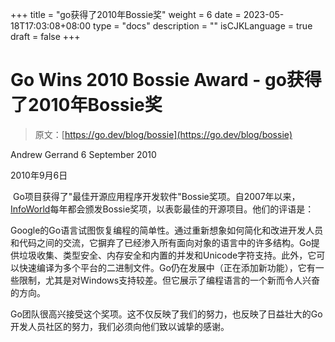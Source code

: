 +++
title = "go获得了2010年Bossie奖"
weight = 6
date = 2023-05-18T17:03:08+08:00
type = "docs"
description = ""
isCJKLanguage = true
draft = false
+++

# Go Wins 2010 Bossie Award - go获得了2010年Bossie奖

> 原文：[https://go.dev/blog/bossie](https://go.dev/blog/bossie)

Andrew Gerrand
6 September 2010

2010年9月6日

​	Go项目获得了"最佳开源应用程序开发软件"Bossie奖项。自2007年以来，[InfoWorld](http://infoworld.com/)每年都会颁发Bossie奖项，以表彰最佳的开源项目。他们的评语是：

​	Google的Go语言试图恢复编程的简单性。通过重新想象如何简化和改进开发人员和代码之间的交流，它摒弃了已经渗入所有面向对象的语言中的许多结构。Go提供垃圾收集、类型安全、内存安全和内置的并发和Unicode字符支持。此外，它可以快速编译为多个平台的二进制文件。Go仍在发展中（正在添加新功能），它有一些限制，尤其是对Windows支持较差。但它展示了编程语言的一个新而令人兴奋的方向。

​	Go团队很高兴接受这个奖项。这不仅反映了我们的努力，也反映了日益壮大的Go开发人员社区的努力，我们必须向他们致以诚挚的感谢。
